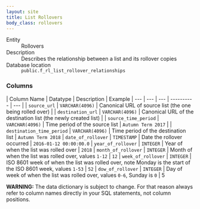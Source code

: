 ```yaml
---
layout: site
title: List Rollovers
body_class: rollovers
---
```


<dl>
  <dt>Entity</dt>
  <dd>Rollovers</dd>

  <dt>Description</dt>
  <dd>Describes the relationship between a list and its rollover copies</dd>

  <dt>Database location</dt>
  <dd><code>public.f_rl_list_rollover_relationships</code></dd>
</dl>

### Columns

| Column Name | Datatype | Description  | Example
| --- | --- | --- | ---------- | --- |
| `source_url` | `VARCHAR(4096)` | Canonical URL of source list (the one being rolled over) |
| `destination_url` | `VARCHAR(4096)` | Canonical URL of the destination list (the newly created list)  |
| `source_time_period` | `VARCHAR(4096)` | Time period of the source list  | `Autumn Term 2017` |
| `destination_time_period` | `VARCHAR(4096)` | Time period of the destination list  | `Autumn Term 2018`
| `date_of_rollover` | `TIMESTAMP` | Date the rollover occurred | `2016-01-12 00:00:00.0`
| `year_of_rollover` | `INTEGER` | Year of when the list was rolled over | `2018`
| `month_of_rollover` | `INTEGER` | Month of when the list was rolled over, values `1-12` | `12`
| `week_of_rollover` | `INTEGER` | ISO 8601 week of when the list was rolled over, note Monday is the start of the ISO 8601 week, values `1-53` | `52`
| `dow_of_rollover` | `INTEGER` | Day of week of when the list was rolled over, values `0-6`, Sunday is `0` | 5

**WARNING:** The data dictionary is subject to change. For that reason always refer to column names directly in your SQL statements, not column positions.
